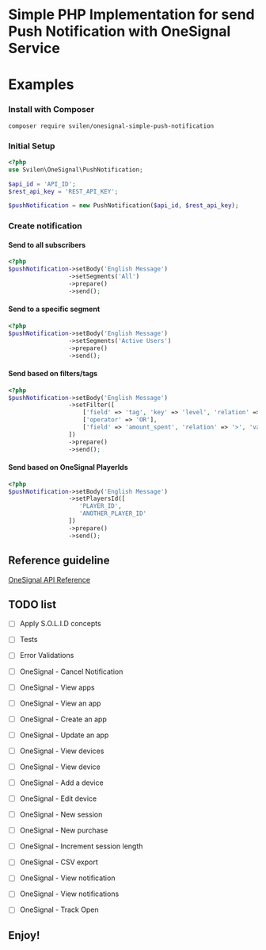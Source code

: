 # Simple PHP Implementation for send Push Notification with OneSignal Service

# Examples

### Install with Composer
```composer require svilen/onesignal-simple-push-notification```

### Initial Setup
```php
<?php
use Svilen\OneSignal\PushNotification;

$api_id = 'API_ID';
$rest_api_key = 'REST_API_KEY';

$pushNotification = new PushNotification($api_id, $rest_api_key);
```
### Create notification
#### Send to all subscribers
```php
<?php
$pushNotification->setBody('English Message')
                 ->setSegments('All')
                 ->prepare()
                 ->send();
```
#### Send to a specific segment
```php
<?php
$pushNotification->setBody('English Message')
                 ->setSegments('Active Users')
                 ->prepare()
                 ->send();
```
#### Send based on filters/tags
```php
<?php
$pushNotification->setBody('English Message')
                 ->setFilter([
                     ['field' => 'tag', 'key' => 'level', 'relation' => '>', 'value' => '10'],
                     ['operator' => 'OR'],
                     ['field' => 'amount_spent', 'relation' => '>', 'value' => '0']
                 ])
                 ->prepare()
                 ->send();
```
#### Send based on OneSignal PlayerIds
```php
<?php
$pushNotification->setBody('English Message')
                 ->setPlayersId([
                    'PLAYER_ID',
                    'ANOTHER_PLAYER_ID' 
                 ])
                 ->prepare()
                 ->send();
```

## Reference guideline
[OneSignal API Reference](https://documentation.onesignal.com/reference)

## TODO list
 - [ ] Apply S.O.L.I.D concepts
 - [ ] Tests
 - [ ] Error Validations
 - [ ] OneSignal - Cancel Notification
 - [ ] OneSignal - View apps
 - [ ] OneSignal - View an app
 - [ ] OneSignal - Create an app
 - [ ] OneSignal - Update an app
 - [ ] OneSignal - View devices
 - [ ] OneSignal - View device
 - [ ] OneSignal - Add a device
 - [ ] OneSignal - Edit device
 - [ ] OneSignal - New session
 - [ ] OneSignal - New purchase
 - [ ] OneSignal - Increment session length
 - [ ] OneSignal - CSV export
 - [ ] OneSignal - View notification
 - [ ] OneSignal - View notifications
 - [ ] OneSignal - Track Open



## Enjoy!

